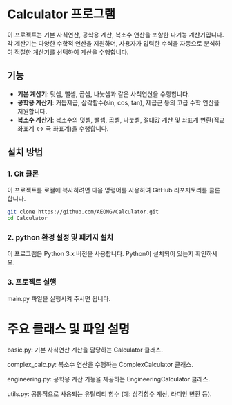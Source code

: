 # Calculator 프로그램

이 프로젝트는 기본 사칙연산, 공학용 계산, 복소수 연산을 포함한 다기능 계산기입니다. 각 계산기는 다양한 수학적 연산을 지원하며, 사용자가 입력한 수식을 자동으로 분석하여 적절한 계산기를 선택하여 계산을 수행합니다.

## 기능
- **기본 계산기**: 덧셈, 뺄셈, 곱셈, 나눗셈과 같은 사칙연산을 수행합니다.
- **공학용 계산기**: 거듭제곱, 삼각함수(sin, cos, tan), 제곱근 등의 고급 수학 연산을 지원합니다.
- **복소수 계산기**: 복소수의 덧셈, 뺄셈, 곱셈, 나눗셈, 절대값 계산 및 좌표계 변환(직교 좌표계 ↔ 극 좌표계)을 수행합니다.

## 설치 방법

### 1. Git 클론
이 프로젝트를 로컬에 복사하려면 다음 명령어를 사용하여 GitHub 리포지토리를 클론합니다.

```bash
git clone https://github.com/AEOMG/Calculator.git
cd Calculator
```

### 2. python 환경 설정 및 패키지 설치

이 프로그램은 Python 3.x 버전을 사용합니다. Python이 설치되어 있는지 확인하세요.

### 3. 프로젝트 실행

main.py 파일을 실행시켜 주시면 됩니다.

# 주요 클래스 및 파일 설명
  basic.py: 기본 사칙연산 계산을 담당하는 Calculator 클래스.
  
  complex_calc.py: 복소수 연산을 수행하는 ComplexCalculator 클래스.
  
  engineering.py: 공학용 계산 기능을 제공하는 EngineeringCalculator 클래스.
  
  utils.py: 공통적으로 사용되는 유틸리티 함수 (예: 삼각함수 계산, 라디안 변환 등).
